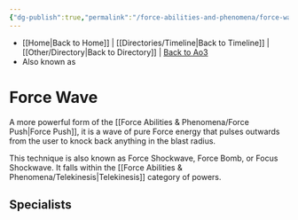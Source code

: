 ```yaml
---
{"dg-publish":true,"permalink":"/force-abilities-and-phenomena/force-wave/","tags":["universal","forcepower","offense","utility","alter"]}
---
```


- [[Home\|Back to Home]] | [[Directories/Timeline\|Back to Timeline]] | [[Other/Directory\|Back to Directory]] | [Back to Ao3](https://archiveofourown.org/works/19334440/chapters/45992584)
- Also known as 

# Force Wave
A more powerful form of the [[Force Abilities & Phenomena/Force Push\|Force Push]], it is a wave of pure Force energy that pulses outwards from the user to knock back anything in the blast radius. 

This technique is also known as Force Shockwave, Force Bomb, or Focus Shockwave. It falls within the [[Force Abilities & Phenomena/Telekinesis\|Telekinesis]] category of powers. 

**Specialists**
- 